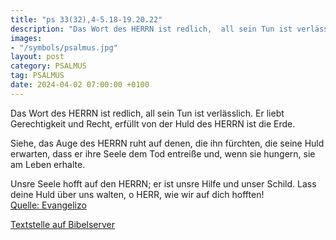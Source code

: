 ```yaml
---
title: "ps 33(32),4-5.18-19.20.22"
description: "Das Wort des HERRN ist redlich,  all sein Tun ist verlässlich. Er liebt Gerechtigkeit und Recht,  erfüllt von der Huld des HERRN ist die Erde.  Siehe, das Auge des HERRN ruht auf denen, die ihn fürchten,  die seine Huld erwarten, dass er ihre Seele dem Tod entreiße  und, wenn...."
images:
- "/symbols/psalmus.jpg"
layout: post
category: PSALMUS
tag: PSALMUS
date: 2024-04-02 07:00:00 +0100
---
```

Das Wort des HERRN ist redlich, 
all sein Tun ist verlässlich.
Er liebt Gerechtigkeit und Recht, 
erfüllt von der Huld des HERRN ist die Erde.

Siehe, das Auge des HERRN ruht auf denen, die ihn fürchten, 
die seine Huld erwarten,
dass er ihre Seele dem Tod entreiße 
und, wenn sie hungern, sie am Leben erhalte.<!--more-->

Unsre Seele hofft auf den HERRN; 
er ist unsre Hilfe und unser Schild.
Lass deine Huld über uns walten, o HERR, 
wie wir auf dich hofften!<br>
[Quelle: Evangelizo](https://evangeliumtagfuertag.org/DE/gospel)

[Textstelle auf Bibelserver](https://www.bibleserver.com/EU/ps33(32),4-5.18-19.20.22)
